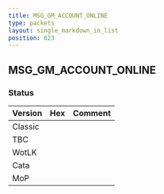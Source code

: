```yaml
---
title: MSG_GM_ACCOUNT_ONLINE
type: packets
layout: single_markdown_in_list
position: 623
---
```


## MSG_GM_ACCOUNT_ONLINE

### Status

Version    | Hex        | Comment
---------- | ---------- | ---------- 
Classic    |            |
TBC        |            |
WotLK      |            |
Cata       |            |
MoP        |            |